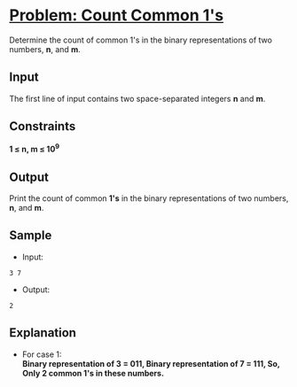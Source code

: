 # [Problem: Count Common 1's](https://my.newtonschool.co/playground/code/ob4qy91rzzh6)

Determine the count of common 1's in the binary representations of two numbers, **n**, and **m**.

## Input

The first line of input contains two space-separated integers **n** and **m**.

## Constraints

**1 ≤ n, m ≤ 10<sup>9</sup>**

## Output

Print the count of common **1's** in the binary representations of two numbers, **n**, and **m**.

## Sample

- Input:
```
3 7
```

- Output:
```
2
```

## Explanation

- For case 1: <br> **Binary representation of 3 = 011,
Binary representation of 7 = 111,
So, Only 2 common 1's in these numbers.**
